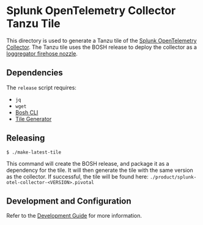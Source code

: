 # Splunk OpenTelemetry Collector Tanzu Tile

This directory is used to generate a Tanzu tile of the [Splunk OpenTelemetry Collector](https://github.com/signalfx/splunk-otel-collector).
The Tanzu tile uses the BOSH release to deploy the collector as a [loggregator firehose nozzle](https://docs.vmware.com/en/VMware-Tanzu-Operations-Manager/3.0/tile-dev-guide/nozzle.html).

## Dependencies

The `release` script requires:

- `jq`
- `wget`
- [Bosh CLI](https://bosh.io/docs/cli-v2-install/)
- [Tile Generator](https://docs.vmware.com/en/VMware-Tanzu-Operations-Manager/3.0/tile-dev-guide/tile-generator.html)

## Releasing

```shell
$ ./make-latest-tile
```
This command will create the BOSH release, and package it as a dependency for the tile. It will then generate the
tile with the same version as the collector. If successful, the tile will be found here: 
`./product/splunk-otel-collector-<VERSION>.pivotal`

## Development and Configuration

Refer to the [Development Guide](./DEVELOPMENT.md) for more information.
